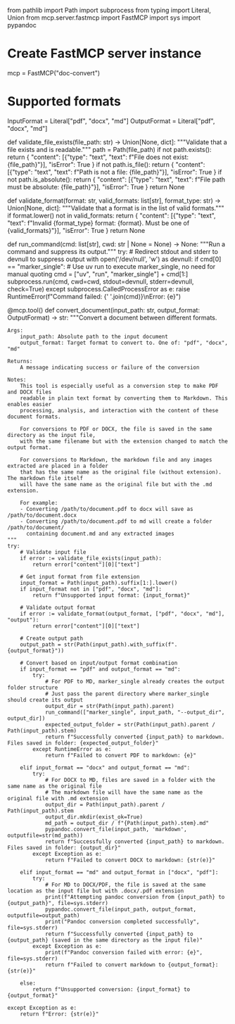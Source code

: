 from pathlib import Path
import subprocess
from typing import Literal, Union
from mcp.server.fastmcp import FastMCP
import sys
import pypandoc

# Create FastMCP server instance
mcp = FastMCP("doc-convert")

# Supported formats
InputFormat = Literal["pdf", "docx", "md"]
OutputFormat = Literal["pdf", "docx", "md"]

def validate_file_exists(file_path: str) -> Union[None, dict]:
    """Validate that a file exists and is readable."""
    path = Path(file_path)
    if not path.exists():
        return {
            "content": [{"type": "text", "text": f"File does not exist: {file_path}"}],
            "isError": True
        }
    if not path.is_file():
        return {
            "content": [{"type": "text", "text": f"Path is not a file: {file_path}"}],
            "isError": True
        }
    if not path.is_absolute():
        return {
            "content": [{"type": "text", "text": f"File path must be absolute: {file_path}"}],
            "isError": True
        }
    return None

def validate_format(format: str, valid_formats: list[str], format_type: str) -> Union[None, dict]:
    """Validate that a format is in the list of valid formats."""
    if format.lower() not in valid_formats:
        return {
            "content": [{"type": "text", "text": f"Invalid {format_type} format: {format}. Must be one of {valid_formats}"}],
            "isError": True
        }
    return None

def run_command(cmd: list[str], cwd: str | None = None) -> None:
    """Run a command and suppress its output."""
    try:
        # Redirect stdout and stderr to devnull to suppress output
        with open('/dev/null', 'w') as devnull:
            if cmd[0] == "marker_single":
                # Use uv run to execute marker_single, no need for manual quoting
                cmd = ["uv", "run", "marker_single"] + cmd[1:]
            subprocess.run(cmd, cwd=cwd, stdout=devnull, stderr=devnull, check=True)
    except subprocess.CalledProcessError as e:
        raise RuntimeError(f"Command failed: {' '.join(cmd)}\nError: {e}")

@mcp.tool()
def convert_document(input_path: str, output_format: OutputFormat) -> str:
    """Convert a document between different formats.
    
    Args:
        input_path: Absolute path to the input document
        output_format: Target format to convert to. One of: "pdf", "docx", "md"
    
    Returns:
        A message indicating success or failure of the conversion
        
    Notes:
        This tool is especially useful as a conversion step to make PDF and DOCX files 
        readable in plain text format by converting them to Markdown. This enables easier
        processing, analysis, and interaction with the content of these document formats.
        
        For conversions to PDF or DOCX, the file is saved in the same directory as the input file,
        with the same filename but with the extension changed to match the output format.
        
        For conversions to Markdown, the markdown file and any images extracted are placed in a folder
        that has the same name as the original file (without extension). The markdown file itself
        will have the same name as the original file but with the .md extension.
        
        For example:
        - Converting /path/to/document.pdf to docx will save as /path/to/document.docx
        - Converting /path/to/document.pdf to md will create a folder /path/to/document/
          containing document.md and any extracted images
    """
    try:
        # Validate input file
        if error := validate_file_exists(input_path):
            return error["content"][0]["text"]
        
        # Get input format from file extension
        input_format = Path(input_path).suffix[1:].lower()
        if input_format not in ["pdf", "docx", "md"]:
            return f"Unsupported input format: {input_format}"
        
        # Validate output format
        if error := validate_format(output_format, ["pdf", "docx", "md"], "output"):
            return error["content"][0]["text"]
        
        # Create output path
        output_path = str(Path(input_path).with_suffix(f".{output_format}"))
        
        # Convert based on input/output format combination
        if input_format == "pdf" and output_format == "md":
            try:
                # For PDF to MD, marker_single already creates the output folder structure
                # Just pass the parent directory where marker_single should create its output
                output_dir = str(Path(input_path).parent)
                run_command(["marker_single", input_path, "--output_dir", output_dir])
                expected_output_folder = str(Path(input_path).parent / Path(input_path).stem)
                return f"Successfully converted {input_path} to markdown. Files saved in folder: {expected_output_folder}"
            except RuntimeError as e:
                return f"Failed to convert PDF to markdown: {e}"
                
        elif input_format == "docx" and output_format == "md":
            try:
                # For DOCX to MD, files are saved in a folder with the same name as the original file
                # The markdown file will have the same name as the original file with .md extension
                output_dir = Path(input_path).parent / Path(input_path).stem
                output_dir.mkdir(exist_ok=True)
                md_path = output_dir / f"{Path(input_path).stem}.md"
                pypandoc.convert_file(input_path, 'markdown', outputfile=str(md_path))
                return f"Successfully converted {input_path} to markdown. Files saved in folder: {output_dir}"
            except Exception as e:
                return f"Failed to convert DOCX to markdown: {str(e)}"
                
        elif input_format == "md" and output_format in ["docx", "pdf"]:
            try:
                # For MD to DOCX/PDF, the file is saved at the same location as the input file but with .docx/.pdf extension
                print(f"Attempting pandoc conversion from {input_path} to {output_path}", file=sys.stderr)
                pypandoc.convert_file(input_path, output_format, outputfile=output_path)
                print("Pandoc conversion completed successfully", file=sys.stderr)
                return f"Successfully converted {input_path} to {output_path} (saved in the same directory as the input file)"
            except Exception as e:
                print(f"Pandoc conversion failed with error: {e}", file=sys.stderr)
                return f"Failed to convert markdown to {output_format}: {str(e)}"
                
        else:
            return f"Unsupported conversion: {input_format} to {output_format}"
        
    except Exception as e:
        return f"Error: {str(e)}" 